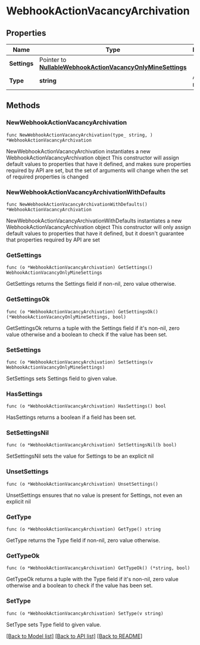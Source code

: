 # WebhookActionVacancyArchivation

## Properties

Name | Type | Description | Notes
------------ | ------------- | ------------- | -------------
**Settings** | Pointer to [**NullableWebhookActionVacancyOnlyMineSettings**](WebhookActionVacancyOnlyMineSettings.md) |  | [optional] 
**Type** | **string** | Архивация вакансии | 

## Methods

### NewWebhookActionVacancyArchivation

`func NewWebhookActionVacancyArchivation(type_ string, ) *WebhookActionVacancyArchivation`

NewWebhookActionVacancyArchivation instantiates a new WebhookActionVacancyArchivation object
This constructor will assign default values to properties that have it defined,
and makes sure properties required by API are set, but the set of arguments
will change when the set of required properties is changed

### NewWebhookActionVacancyArchivationWithDefaults

`func NewWebhookActionVacancyArchivationWithDefaults() *WebhookActionVacancyArchivation`

NewWebhookActionVacancyArchivationWithDefaults instantiates a new WebhookActionVacancyArchivation object
This constructor will only assign default values to properties that have it defined,
but it doesn't guarantee that properties required by API are set

### GetSettings

`func (o *WebhookActionVacancyArchivation) GetSettings() WebhookActionVacancyOnlyMineSettings`

GetSettings returns the Settings field if non-nil, zero value otherwise.

### GetSettingsOk

`func (o *WebhookActionVacancyArchivation) GetSettingsOk() (*WebhookActionVacancyOnlyMineSettings, bool)`

GetSettingsOk returns a tuple with the Settings field if it's non-nil, zero value otherwise
and a boolean to check if the value has been set.

### SetSettings

`func (o *WebhookActionVacancyArchivation) SetSettings(v WebhookActionVacancyOnlyMineSettings)`

SetSettings sets Settings field to given value.

### HasSettings

`func (o *WebhookActionVacancyArchivation) HasSettings() bool`

HasSettings returns a boolean if a field has been set.

### SetSettingsNil

`func (o *WebhookActionVacancyArchivation) SetSettingsNil(b bool)`

 SetSettingsNil sets the value for Settings to be an explicit nil

### UnsetSettings
`func (o *WebhookActionVacancyArchivation) UnsetSettings()`

UnsetSettings ensures that no value is present for Settings, not even an explicit nil
### GetType

`func (o *WebhookActionVacancyArchivation) GetType() string`

GetType returns the Type field if non-nil, zero value otherwise.

### GetTypeOk

`func (o *WebhookActionVacancyArchivation) GetTypeOk() (*string, bool)`

GetTypeOk returns a tuple with the Type field if it's non-nil, zero value otherwise
and a boolean to check if the value has been set.

### SetType

`func (o *WebhookActionVacancyArchivation) SetType(v string)`

SetType sets Type field to given value.



[[Back to Model list]](../README.md#documentation-for-models) [[Back to API list]](../README.md#documentation-for-api-endpoints) [[Back to README]](../README.md)


